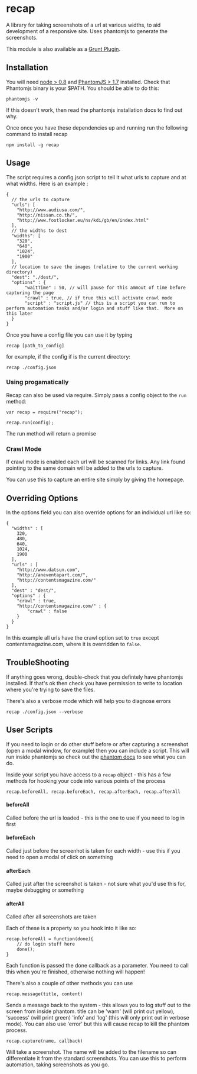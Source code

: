 recap
======

A library for taking screenshots of a url at various widths, to aid development of a responsive site.  Uses phantomjs to generate the screenshots.

This module is also available as a [Grunt Plugin](https://github.com/aintgoin2goa/grunt-recap/).


Installation
---------------

You will need [node > 0.8](http://nodejs.org/) and [PhantomJS > 1.7](http://phantomjs.org/) installed. Check that Phantomjs binary  is your $PATH.  You should be able to do this:

    phantomjs -v
	
If this doesn't work, then read the phantomjs installation docs to find out why.

Once once you have these dependencies up and running run the following command to install recap
    
    npm install -g recap


Usage
------

The script requires a config.json script to tell it what urls to capture and at what widths. Here is an example :

	{
	  // the urls to capture
	  "urls": [
		"http://www.audiusa.com/",
		"http://nissan.co.th/",
		"http://www.footlocker.eu/ns/kdi/gb/en/index.html"
	  ],
	  // the widths to dest
	  "widths": [
		"320",
		"640",
		"1024",
		"1900"
	  ],
	  // location to save the images (relative to the current working directory)
	  "dest": "./dest/",
	  "options" : {
	  	   "waitTime" : 50, // will pause for this ammout of time before capturing the page
	  	   "crawl" : true, // if true this will activate crawl mode
	  	   "script" : "script.js" // this is a script you can run to perform automation tasks and/or login and stuff like that.  More on this later
	  }
	}
	
Once you have a config file you can use it by typing

    recap [path_to_config]
	
for example, if the config if is the current directory:

    recap ./config.json

### Using progamatically

Recap can also be used via require.  Simply pass a config object to the `run` method:

	var recap = require("recap");

	recap.run(config);

The run method will return a promise

### Crawl Mode

If crawl mode is enabled each url will be scanned for links.  Any link found pointing to the same domain will be added to the urls to capture.  

You can use this to capture an entire site simply by giving the homepage.
	
Overriding Options
---------------------

In the options field you can also override options for an individual url like so:

	{
	  "widths" : [
	    320,
	    480,
	    640,
	    1024,
	    1900
	  ],
	  "urls" : [
	    "http://www.datsun.com",
	    "http://aneventapart.com/",
	    "http://contentsmagazine.com/"
	  ],
	  "dest" : "dest/",
	  "options" : {
	  	"crawl" : true,
	  	"http://contentsmagazine.com/" : {
	  		"crawl" : false
	  	}
	  }
	}

In this example all urls have the crawl option set to `true` except contentsmagazine.com, where it is overridden to `false`.

TroubleShooting
------------------

If anything goes wrong, double-check that you defintely have phantomjs installed.  If that's ok then check you have permission to write to location where you're trying to save the files.
	
There's also a verbose mode which will help you to diagnose errors

    recap ./config.json --verbose


User Scripts
----------------

If you need to login or do other stuff before or after capturing a screenshot (open a modal window, for example) then you can include a script.  This will run inside phantomjs so check out the [phantom docs](http://phantomjs.org/documentation/) to see what you can do.

Inside your script you have access to a `recap` object - this has a few methods for hooking your code into various points of the process

	recap.beforeAll, recap.beforeEach, recap.afterEach, recap.afterAll

#### beforeAll
Called before the url is loaded - this is the one to use if you need to log in first

#### beforeEach
Called just before the screenhot is taken for each width - use this if you need to open a modal of click on something

#### afterEach
Called just after the screenshot is taken - not sure what you'd use this for, maybe debugging or something

#### afterAll
Called after all screenshots are taken


Each of these is a property so you hook into it like so:

	recap.beforeAll = function(done){
		// do login stuff here
		done();
	}

Each function is passed the done callback as a parameter.  You need to call this when you're finished, otherwise nothing will happen!

There's also a couple of other methods you can use

	recap.message(title, content)

Sends a message back to the system - this allows you to log stuff out to the screen from inside phantom.  title can be 'warn' (will print out yellow), 'success' (will print green) 'info' and 'log' (this will only print out in verbose mode).  You can also use 'error' but this will cause recap to kill the phantom process.

	recap.capture(name, callback)

Will take a screenshot.  The name will be added to the filename so can differentiate it from the standard screenshots.  You can use this to perform automation, taking screenshots as you go.

